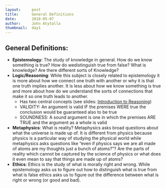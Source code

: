 ```yaml
---
layout:     post
title:      General Definitions
date:       2018-05-07
author:     John Atytalla
thumbnail:  day1
---
```


## General Definitions:

* **Epistemology**: The study of knowledge in general. How do we know something is true? How do wedistinguish true from false? What is knowledge? Are there different sorts of Knowledge?
* **Logic/Reasoning**: While this subject is closely related to epistemology it is more about how we connect one truth with another or why it is that one truth implies another. It is less about how we know something is true and more about how do we understand the sorts of connections that make it so one truth leads to another.
    - Has two central concepts (see slides: [Introduction to Reasoning](https://github.com/sci-fi-philosophy/sci-fi-philosophy.github.io/blob/master/_data/Introduction%20to%20reasoning.pptm?raw=true))
    - VALIDITY: An argument is valid IF the premises WERE true the conclusion would be guaranteed also to be true
    - SOUNDNESS: A sound argument is one in which the premises ARE TRUE and the argument as a whole is valid
* **Metaphysics**: What is reality? Metaphysics asks broad questions about what the universe is made up of. It is different from physics because physics is a particular way of studying the physical world while metaphysics asks questions like “even if physics says we are all made of atoms are my thoughts just a bunch of atoms?”? Are the parts of reality which cannot be captured by the science of physics or what does it even mean to say that things are made up of atoms?
* **Ethics**: Ethics is the study of what is morally right and wrong. While epistemology asks us to figure out how to distinguish what is true from what is false ethics asks us to figure out the difference between what is right or wrong (or good and bad).

